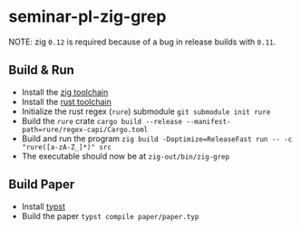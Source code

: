 # seminar-pl-zig-grep

NOTE: zig `0.12` is required because of a bug in release builds with `0.11`.

## Build & Run
- Install the [zig toolchain](https://ziglang.org/download)
- Install the [rust toolchain](https://rustup.rs/)
- Initialize the rust regex (`rure`) submodule `git submodule init rure`
- Build the `rure` crate `cargo build --release --manifest-path=rure/regex-capi/Cargo.toml`
- Build and run the program `zig build -Doptimize=ReleaseFast run -- -c "rure([a-zA-Z_]*)" src`
- The executable should now be at `zig-out/bin/zig-grep`

## Build Paper
- Install [typst](https://typst.app)
- Build the paper `typst compile paper/paper.typ`
